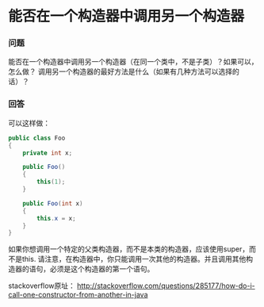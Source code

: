 # 能否在一个构造器中调用另一个构造器

### 问题

能否在一个构造器中调用另一个构造器（在同一个类中，不是子类）？如果可以，怎么做？
调用另一个构造器的最好方法是什么（如果有几种方法可以选择的话）？

### 回答

可以这样做：

```java
public class Foo
{
    private int x;

    public Foo()
    {
        this(1);
    }

    public Foo(int x)
    {
        this.x = x;
    }
}
```

如果你想调用一个特定的父类构造器，而不是本类的构造器，应该使用super，而不是this.
请注意，在构造器中，你只能调用一次其他的构造器。并且调用其他构造器的语句，必须是这个构造器的第一个语句。

stackoverflow原址：
<http://stackoverflow.com/questions/285177/how-do-i-call-one-constructor-from-another-in-java>
